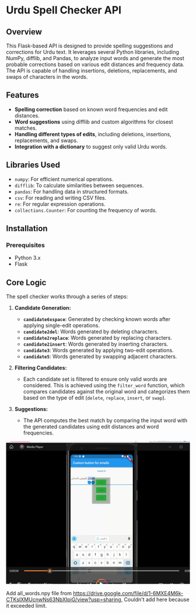 # Urdu Spell Checker API

## Overview
This Flask-based API is designed to provide spelling suggestions and corrections for Urdu text. It leverages several Python libraries, including NumPy, difflib, and Pandas, to analyze input words and generate the most probable corrections based on various edit distances and frequency data. The API is capable of handling insertions, deletions, replacements, and swaps of characters in the words.

## Features
- **Spelling correction** based on known word frequencies and edit distances.
- **Word suggestions** using difflib and custom algorithms for closest matches.
- **Handling different types of edits**, including deletions, insertions, replacements, and swaps.
- **Integration with a dictionary** to suggest only valid Urdu words.

## Libraries Used

- `numpy`: For efficient numerical operations.
- `difflib`: To calculate similarities between sequences.
- `pandas`: For handling data in structured formats.
- `csv`: For reading and writing CSV files.
- `re`: For regular expression operations.
- `collections.Counter`: For counting the frequency of words.

## Installation

### Prerequisites

- Python 3.x
- Flask
## Core Logic

The spell checker works through a series of steps:

1. **Candidate Generation:**
   - **`candidate6xspace`**: Generated by checking known words after applying single-edit operations.
   - **`candidate2del`**: Words generated by deleting characters.
   - **`candidate2replace`**: Words generated by replacing characters.
   - **`candidate2insert`**: Words generated by inserting characters.
   - **`candidate3`**: Words generated by applying two-edit operations.
   - **`candidate5`**: Words generated by swapping adjacent characters.

2. **Filtering Candidates:**
   - Each candidate set is filtered to ensure only valid words are considered. This is achieved using the `filter_word` function, which compares candidates against the original word and categorizes them based on the type of edit (`delete`, `replace`, `insert`, or `swap`).

3. **Suggestions:**
   - The API computes the best match by comparing the input word with the generated candidates using edit distances and word frequencies.
  
[![Watch the video](https://github.com/fixa-bit/spellcheck-suggestion/blob/main/spell_checker_thumbnail.png?raw=true)](https://github.com/fixa-bit/spellcheck-suggestion/blob/main/demo2.mp4)

Add all_words.npy file from https://drive.google.com/file/d/1-6MXE4M6k-CTKsIXMUcnwNs63NbXIpiG/view?usp=sharing, Couldn't add here because it exceeded limit.
